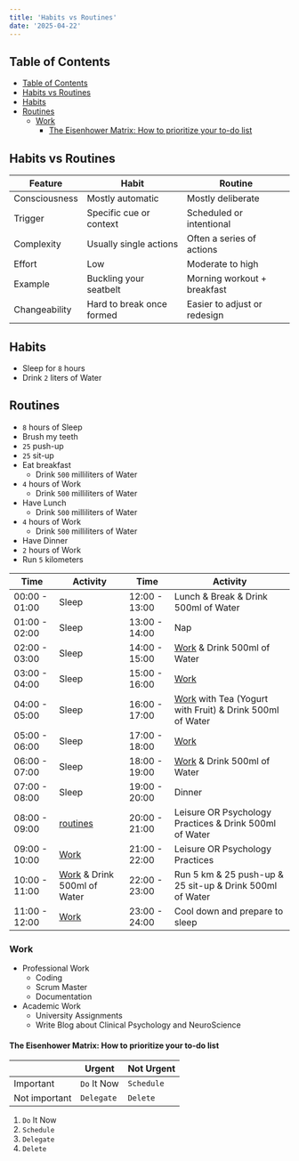 ```yaml
---
title: 'Habits vs Routines'
date: '2025-04-22'
---
```


## Table of Contents

- [Table of Contents](#table-of-contents)
- [Habits vs Routines](#habits-vs-routines)
- [Habits](#habits)
- [Routines](#routines)
  - [Work](#work)
    - [The Eisenhower Matrix: How to prioritize your to-do list](#the-eisenhower-matrix-how-to-prioritize-your-to-do-list)

## Habits vs Routines

| Feature       | Habit                     | Routine                      |
| ------------- | ------------------------- | ---------------------------- |
| Consciousness | Mostly automatic          | Mostly deliberate            |
| Trigger       | Specific cue or context   | Scheduled or intentional     |
| Complexity    | Usually single actions    | Often a series of actions    |
| Effort        | Low                       | Moderate to high             |
| Example       | Buckling your seatbelt    | Morning workout + breakfast  |
| Changeability | Hard to break once formed | Easier to adjust or redesign |

## Habits

- Sleep for `8` hours
- Drink `2` liters of Water

## Routines

- `8` hours of Sleep
- Brush my teeth
- `25` push-up
- `25` sit-up
- Eat breakfast
  - Drink `500` milliliters of Water
- `4` hours of Work
  - Drink `500` milliliters of Water
- Have Lunch
  - Drink `500` milliliters of Water
- `4` hours of Work
  - Drink `500` milliliters of Water
- Have Dinner
- `2` hours of Work
- Run `5` kilometers

| Time          | Activity                             | Time          | Activity                                                          |
| ------------- | ------------------------------------ | ------------- | ----------------------------------------------------------------- |
| 00:00 - 01:00 | Sleep                                | 12:00 - 13:00 | Lunch & Break & Drink 500ml of Water                              |
| 01:00 - 02:00 | Sleep                                | 13:00 - 14:00 | Nap                                                               |
| 02:00 - 03:00 | Sleep                                | 14:00 - 15:00 | [Work](#work) & Drink 500ml of Water                              |
| 03:00 - 04:00 | Sleep                                | 15:00 - 16:00 | [Work](#work)                                                     |
| 04:00 - 05:00 | Sleep                                | 16:00 - 17:00 | [Work](#work) with Tea (Yogurt with Fruit) & Drink 500ml of Water |
| 05:00 - 06:00 | Sleep                                | 17:00 - 18:00 | [Work](#work)                                                     |
| 06:00 - 07:00 | Sleep                                | 18:00 - 19:00 | [Work](#work) & Drink 500ml of Water                              |
| 07:00 - 08:00 | Sleep                                | 19:00 - 20:00 | Dinner                                                            |
| 08:00 - 09:00 | [routines](#routines)                | 20:00 - 21:00 | Leisure OR Psychology Practices & Drink 500ml of Water            |
| 09:00 - 10:00 | [Work](#work)                        | 21:00 - 22:00 | Leisure OR Psychology Practices                                   |
| 10:00 - 11:00 | [Work](#work) & Drink 500ml of Water | 22:00 - 23:00 | Run 5 km & 25 push-up & 25 sit-up & Drink 500ml of Water          |
| 11:00 - 12:00 | [Work](#work)                        | 23:00 - 24:00 | Cool down and prepare to sleep                                    |

### Work

- Professional Work
  - Coding
  - Scrum Master
  - Documentation
- Academic Work
  - University Assignments
  - Write Blog about Clinical Psychology and NeuroScience

#### The Eisenhower Matrix: How to prioritize your to-do list

|               | Urgent      | Not Urgent |
| ------------- | ----------- | ---------- |
| Important     | `Do` It Now | `Schedule` |
| Not important | `Delegate`  | `Delete`   |

1. `Do` It Now
2. `Schedule`
3. `Delegate`
4. `Delete`
